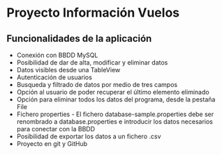 # Proyecto Información Vuelos

## Funcionalidades de la aplicación
- Conexión con BBDD MySQL
- Posibilidad de dar de alta, modificar y eliminar datos
- Datos visibles desde una TableView
- Autenticación de usuarios
- Busqueda y filtrado de datos por medio de tres campos
- Opción al usuario de poder recuperar el último elemento eliminado
- Opción para eliminar todos los datos del programa, desde la pestaña File
- Fichero properties - El fichero database-sample.properties debe ser renombrado a database.properties e introducir los datos necesarios para conectar con la BBDD
- Posibilidad de exportar los datos a un fichero .csv
- Proyecto en git y GitHub
